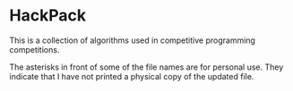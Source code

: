 # HackPack

This is a collection of algorithms used in competitive programming competitions.

The asterisks in front of some of the file names are for personal use. They indicate that I have not printed a physical copy of the updated file.
